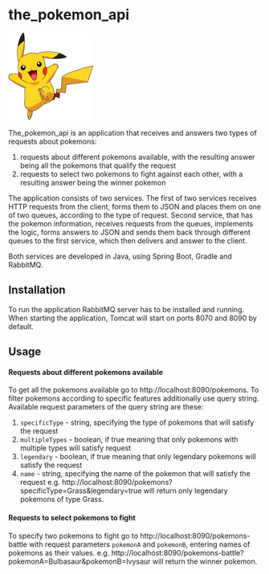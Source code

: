 # the_pokemon_api

![picture](pikachu.jpg)

The_pokemon_api is an application that receives and answers two types of requests about pokemons: 
1. requests about different pokemons available, with the resulting answer being all the pokemons that 
qualify the request
2. requests to select two pokemons to fight against each other, with a resulting answer being the 
winner pokemon

The application consists of two services. The first of two services receives HTTP requests from the 
client, forms them to JSON and places them on one of two queues, according to the type of request. 
Second service, that has the pokemon information, receives requests from the queues, implements the 
logic, forms answers to JSON and sends them back through different queues to the first service, which 
then delivers and answer to the client.

Both services are developed in Java, using Spring Boot, Gradle and RabbitMQ.

## Installation

To run the application RabbitMQ server has to be installed and running. When starting the application, Tomcat will start on ports 8070 and 8090 by default.

## Usage

#### Requests about different pokemons available
To get all the pokemons available go to http://localhost:8090/pokemons.
To filter pokemons according to specific features additionally use query string. Available request 
parameters of the query string are these:
1. `specificType` - string, specifying the type of pokemons that will satisfy the request
2. `multipleTypes` - boolean, if true meaning that only pokemons with multiple types will satisfy 
request
3. `legendary` - boolean, if true meaning that only legendary pokemons will satisfy the request
4. `name` - string, specifying the name of the pokemon that will satisfy the request
e.g. http://localhost:8090/pokemons?specificType=Grass&legendary=true will return only legendary 
pokemons of type Grass.

#### Requests to select pokemons to fight
To specify two pokemons to fight go to http://localhost:8090/pokemons-battle with request parameters 
`pokemonA` and `pokemonB`, entering names of pokemons as their values.
e.g. http://localhost:8090/pokemons-battle?pokemonA=Bulbasaur&pokemonB=Ivysaur will return the winner 
pokemon.
